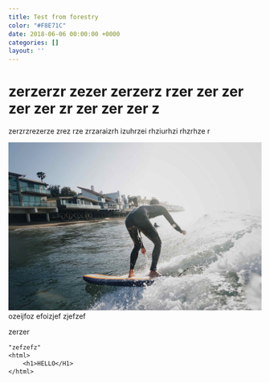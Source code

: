 ```yaml
---
title: Test from forestry
color: "#F8E71C"
date: 2018-06-06 00:00:00 +0000
categories: []
layout: ''
---
```

# zerzerzr zezer zerzerz rzer zer zer zer zer zr zer zer zer z

zerzrzrezerze zrez rze zrzaraizrh izuhrzei rhziurhzi rhzrhze r

![](assets/posts/test.jpg)ozeijfoz efoizjef zjefzef

zerzer

    "zefzefz"
    <html>
    	<h1>HELLO</H1>
    </html>